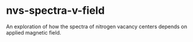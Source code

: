 # nvs-spectra-v-field
An exploration of how the spectra of nitrogen vacancy centers depends on applied magnetic field.
